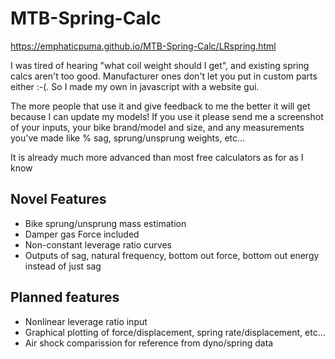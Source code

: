 # MTB-Spring-Calc

https://emphaticpuma.github.io/MTB-Spring-Calc/LRspring.html

I was tired of hearing "what coil weight should I get", and existing spring calcs aren't too good. Manufacturer ones don't let you put in custom parts either :-(. So I made my own in javascript with a website gui.

The more people that use it and give feedback to me the better it will get because I can update my models! If you use it please send me a screenshot of your inputs, your bike brand/model and size, and any measurements you've made like % sag, sprung/unsprung weights, etc...

It is already much more advanced than most free calculators as for as I know

## Novel Features

* Bike sprung/unsprung mass estimation
* Damper gas Force included
* Non-constant leverage ratio curves
* Outputs of sag, natural frequency, bottom out force, bottom out energy instead of just sag

## Planned features

* Nonlinear leverage ratio input
* Graphical plotting of force/displacement, spring rate/displacement, etc...
* Air shock comparission for reference from dyno/spring data
